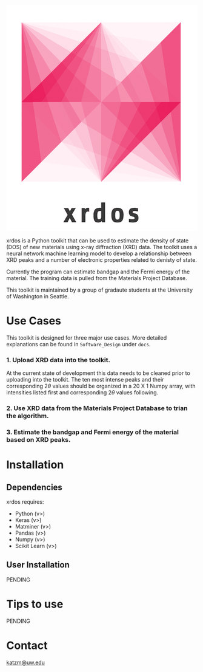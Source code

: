 <p align="center">
  <img src=logo.png>
</p>



xrdos is a Python toolkit that can be used to estimate the density of state (DOS) of new materials using x-ray diffraction (XRD) data. The toolkit uses a neural network machine learning model to develop a relationship between XRD peaks and a number of electronic properties related to denisty of state. 

Currently the program can estimate bandgap and the Fermi energy of the material. The training data is pulled from the Materials Project Database. 



This toolkit is maintained by a group of gradaute students at the University of Washington in Seattle. 

# Use Cases
This toolkit is designed for three major use cases. More detailed explanations can be found in `Software_Design` under `docs`. 
### 1. Upload XRD data into the toolkit. 
 At the current state of development this data needs to be cleaned prior to uploading into the toolkit. The ten most intense peaks and their corresponding 2$\theta$ values should be organized in a 20 X 1 Numpy array, with intensities listed first and corresponding 2$\theta$ values following. 
    
### 2. Use XRD data from the Materials Project Database to trian the algorithm.

### 3. Estimate the bandgap and Fermi energy of the material based on XRD peaks. 

# Installation
## Dependencies

xrdos requires:
 
* Python (v>)
* Keras (v>)
* Matminer (v>)
* Pandas (v>)
* Numpy (v>)
* Scikit Learn (v>)


## User Installation
PENDING

# Tips to use
PENDING

# Contact

katzm@uw.edu
